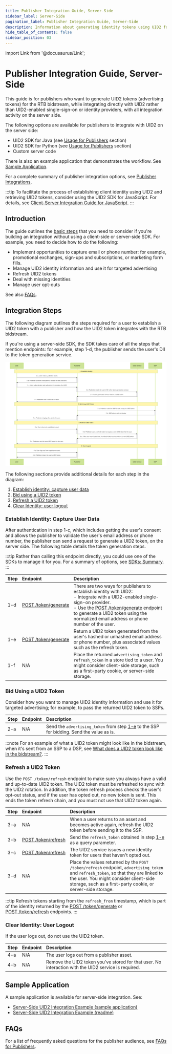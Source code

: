 ```yaml
---
title: Publisher Integration Guide, Server-Side
sidebar_label: Server-Side
pagination_label: Publisher Integration Guide, Server-Side
description: Information about generating identity tokens using UID2 for the RTB bidstream, while integrating directly with UID2 rather than UID2-enabled single-sign-on or identity providers.
hide_table_of_contents: false
sidebar_position: 03
---
```


import Link from '@docusaurus/Link';

# Publisher Integration Guide, Server-Side

This guide is for publishers who want to generate <Link href="../ref-info/glossary-uid#gl-uid2-token">UID2 tokens</Link> (advertising tokens) for the RTB bidstream, while integrating directly with UID2 rather than UID2-enabled single-sign-on or identity providers, with all integration activity on the server side.

The following options are available for publishers to integrate with UID2 on the server side:

- UID2 SDK for Java (see [Usage for Publishers](../sdks/uid2-sdk-ref-java.md#usage-for-publishers) section)
- UID2 SDK for Python (see [Usage for Publishers](../sdks/uid2-sdk-ref-python.md#usage-for-publishers) section)
- Custom server code

There is also an example application that demonstrates the workflow. See [Sample Application](#sample-application).

For a complete summary of publisher integration options, see [Publisher Integrations](summary-guides.md#publisher-integrations).

:::tip
To facilitate the process of establishing client identity using UID2 and retrieving UID2 tokens, consider using the UID2 SDK for JavaScript. For details, see [Client-Server Integration Guide for JavaScript](integration-javascript-server-side.md).
:::

## Introduction

The guide outlines the [basic steps](#integration-steps) that you need to consider if you're building an integration without using a client-side or server-side SDK. For example, you need to decide how to do the following:

- Implement opportunities to capture email or phone number: for example, promotional exchanges, sign-ups and subscriptions, or marketing form fills.
- Manage UID2 identity information and use it for targeted advertising
- Refresh UID2 tokens
- Deal with missing identities
- Manage user opt-outs

See also [FAQs](#faqs).

## Integration Steps

The following diagram outlines the steps required for a user to establish a UID2 token with a publisher and how the UID2 token integrates with the RTB bidstream.

If you're using a server-side SDK, the SDK takes care of all the steps that mention endpoints: for example, step 1-d, the publisher sends the user's DII to the token generation service.

![Publisher Flow](images/custom-publisher-integration-mermaid.svg)

The following sections provide additional details for each step in the diagram:
 
 1. [Establish identity: capture user data](#establish-identity-capture-user-data)
 2. [Bid using a UID2 token](#bid-using-a-uid2-token)
 3. [Refresh a UID2 token](#refresh-a-uid2-token)
 4. [Clear Identity: user logout](#clear-identity-user-logout)

### Establish Identity: Capture User Data

After authentication in step 1-c, which includes getting the user's consent and allows the publisher to validate the user's email address or phone number, the publisher can send a request to generate a UID2 token, on the server side. The following table details the token generation steps.

:::tip
Rather than calling this endpoint directly, you could use one of the SDKs to manage it for you. For a summary of options, see [SDKs: Summary](../sdks/summary-sdks.md).
:::

| Step | Endpoint | Description |
| :--- | :--- | :--- |
| 1-d | [POST&nbsp;/token/generate](../endpoints/post-token-generate.md) | There are two ways for publishers to establish identity with UID2:<br/>- Integrate with a UID2-enabled single-sign-on provider.<br/>- Use the [POST&nbsp;/token/generate](../endpoints/post-token-generate.md) endpoint to generate a UID2 token using the normalized email address or phone number of the user. |
| 1-e | [POST&nbsp;/token/generate](../endpoints/post-token-generate.md) | Return a UID2 token generated from the user's hashed or unhashed email address or phone number, plus associated values such as the refresh token. |
| 1-f | N/A | Place the returned `advertising_token` and `refresh_token` in a store tied to a user. You might consider client-side storage, such as a first-party cookie, or server-side storage. |

### Bid Using a UID2 Token

Consider how you want to manage UID2 identity information and use it for targeted advertising; for example, to pass the returned UID2 token to SSPs.

| Step | Endpoint | Description |
| :--- | :--- | :--- |
| 2-a | N/A| Send the `advertising_token` from step [1-e](#establish-identity-capture-user-data) to the SSP for bidding. Send the value as is. |

:::note
For an example of what a UID2 token might look like in the bidstream, when it's sent from an SSP to a DSP, see [What does a UID2 token look like in the bidstream?](../getting-started/gs-faqs.md#what-does-a-uid2-token-look-like-in-the-bidstream).
:::

### Refresh a UID2 Token

Use the `POST /token/refresh` endpoint to make sure you always have a valid and up-to-date UID2 token. The UID2 token must be refreshed to sync with the UID2 rotation. In addition, the token refresh process checks the user's opt-out status, and if the user has opted out, no new token is sent. This ends the token refresh chain, and you must not use that UID2 token again.

| Step | Endpoint | Description |
| :--- | :--- | :--- |
| 3-a |N/A | When a user returns to an asset and becomes active again, refresh the UID2 token before sending it to the SSP. | 
| 3-b | [POST&nbsp;/token/refresh](../endpoints/post-token-refresh.md)  | Send the `refresh_token` obtained in step [1-e](#establish-identity-capture-user-data) as a query parameter. |
| 3-c | [POST&nbsp;/token/refresh](../endpoints/post-token-refresh.md) | The UID2 service issues a new identity token for users that haven't opted out. |
| 3-d | N/A| Place the values returned by the `POST /token/refresh` endpoint, `advertising_token` and `refresh_token`, so that they are linked to the user. You might consider client-side storage, such as a first-party cookie, or server-side storage. |

:::tip
Refresh tokens starting from the `refresh_from` timestamp, which is part of the identity returned by the [POST&nbsp;/token/generate](../endpoints/post-token-generate.md) or [POST&nbsp;/token/refresh](../endpoints/post-token-refresh.md) endpoints.
:::

### Clear Identity: User Logout

If the user logs out, do not use the UID2 token.

| Step | Endpoint | Description |
| :--- | :--- | :--- |
| 4-a | N/A | The user logs out from a publisher asset. |
| 4-b | N/A | Remove the UID2 token you've stored for that user. No interaction with the UID2 service is required. |

## Sample Application

A sample application is available for server-side integration. See:

- [Server-Side UID2 Integration Example (sample application)](https://secure-signals-srvonly-integ.uidapi.com/)
- [Server-Side UID2 Integration Example (readme)](https://github.com/IABTechLab/uid2-examples/blob/main/publisher/server_only/README.md)

## FAQs

For a list of frequently asked questions for the publisher audience, see [FAQs for Publishers](../getting-started/gs-faqs.md#faqs-for-publishers).
